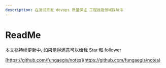 ```yaml
---
description: 在测试开发 devops 质量保证 工程效能领域踩坑中
---
```


# ReadMe

本文档持续更新中, 如果觉得满意可以给我 Star 和 follower

[https://github.com/fungaegis/notes](https://github.com/fungaegis/notes)


